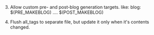 3.  Allow custom pre- and post-blog generation targets. like:
    blog: $(PRE_MAKEBLOG) .... $(POST_MAKEBLOG)

4.  Flush all_tags to separate file, but update it only when it's
    contents changed.